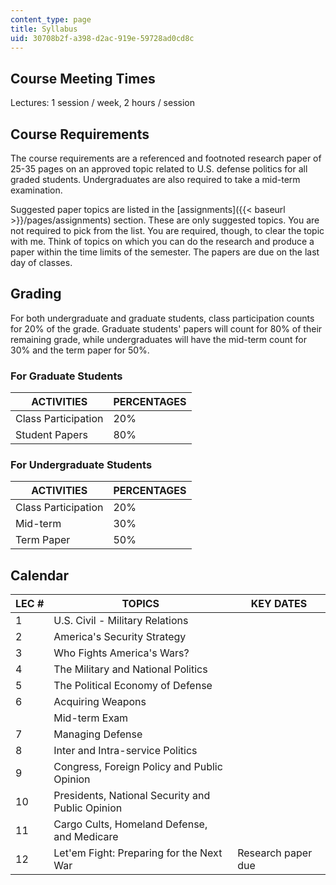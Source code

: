 ```yaml
---
content_type: page
title: Syllabus
uid: 30708b2f-a398-d2ac-919e-59728ad0cd8c
---
```


Course Meeting Times
--------------------

Lectures: 1 session / week, 2 hours / session

Course Requirements
-------------------

The course requirements are a referenced and footnoted research paper of 25-35 pages on an approved topic related to U.S. defense politics for all graded students. Undergraduates are also required to take a mid-term examination.

Suggested paper topics are listed in the [assignments]({{< baseurl >}}/pages/assignments) section. These are only suggested topics. You are not required to pick from the list. You are required, though, to clear the topic with me. Think of topics on which you can do the research and produce a paper within the time limits of the semester. The papers are due on the last day of classes.

Grading
-------

For both undergraduate and graduate students, class participation counts for 20% of the grade. Graduate students' papers will count for 80% of their remaining grade, while undergraduates will have the mid-term count for 30% and the term paper for 50%.

### For Graduate Students

| ACTIVITIES | PERCENTAGES |
| --- | --- |
| Class Participation | 20% |
| Student Papers | 80% 

  

### For Undergraduate Students

| ACTIVITIES | PERCENTAGES |
| --- | --- |
| Class Participation | 20% |
| Mid-term | 30% |
| Term Paper | 50% 

  

Calendar
--------

| LEC # | TOPICS | KEY DATES |
| --- | --- | --- |
| 1 | U.S. Civil - Military Relations |  |
| 2 | America's Security Strategy |  |
| 3 | Who Fights America's Wars? |  |
| 4 | The Military and National Politics |  |
| 5 | The Political Economy of Defense |  |
| 6 | Acquiring Weapons |  |
|  | Mid-term Exam |  |
| 7 | Managing Defense |  |
| 8 | Inter and Intra-service Politics |  |
| 9 | Congress, Foreign Policy and Public Opinion |  |
| 10 | Presidents, National Security and Public Opinion |  |
| 11 | Cargo Cults, Homeland Defense, and Medicare |  |
| 12 | Let'em Fight: Preparing for the Next War | Research paper due
